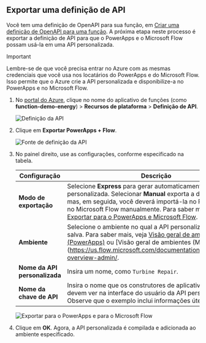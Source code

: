 ## <a name="export-an-api-definition"></a>Exportar uma definição de API
Você tem uma definição de OpenAPI para sua função, em [Criar uma definição de OpenAPI para uma função](../articles/azure-functions/functions-openapi-definition.md). A próxima etapa neste processo é exportar a definição de API para que o PowerApps e o Microsoft Flow possam usá-la em uma API personalizada.

> [!IMPORTANT]
> Lembre-se de que você precisa entrar no Azure com as mesmas credenciais que você usa nos locatários do PowerApps e do Microsoft Flow. Isso permite que o Azure crie a API personalizada e disponibilize-a no PowerApps e no Microsoft Flow.

1. No [portal do Azure](https://portal.azure.com), clique no nome do aplicativo de funções (como **function-demo-energy**) > **Recursos de plataforma** > **Definição de API**.

    ![Definição da API](media/functions-export-api-definition/api-definition.png)

1. Clique em **Exportar PowerApps + Flow**.

    ![Fonte de definição da API](media/functions-export-api-definition/export-api-1.png)

1. No painel direito, use as configurações, conforme especificado na tabela.

    |Configuração|Descrição|
    |--------|------------|
    |**Modo de exportação**|Selecione **Express** para gerar automaticamente a API personalizada. Selecionar **Manual** exporta a definição de API, mas, em seguida, você deverá importá-la no PowerApps e no Microsoft Flow manualmente. Para saber mais, veja [Exportar para o PowerApps e Microsoft Flow](https://docs.microsoft.com/azure/app-service/app-service-export-api-to-powerapps-and-flow?toc=%2fazure%2fazure-functions%2ftoc.json).|
    |**Ambiente**|Selecione o ambiente no qual a API personalizada deve ser salva. Para saber mais, veja [Visão geral de ambientes (PowerApps)](https://powerapps.microsoft.com/tutorials/environments-overview/) ou [Visão geral de ambientes (Microsoft Flow)] (https://us.flow.microsoft.com/documentation/environments-overview-admin/.|
    |**Nome da API personalizada**|Insira um nome, como `Turbine Repair`.|
    |**Nome da chave de API**|Insira o nome que os construtores de aplicativo e fluxo devem ver na interface do usuário da API personalizada. Observe que o exemplo inclui informações úteis.|
 
    ![Exportar para o PowerApps e para o Microsoft Flow](media/functions-export-api-definition/export-api-2.png)

1. Clique em **OK**. Agora, a API personalizada é compilada e adicionada ao ambiente especificado.